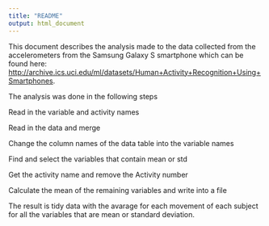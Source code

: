 ```yaml
---
title: "README"
output: html_document
---
```


This document describes the analysis made to the data collected from the accelerometers from the Samsung Galaxy S smartphone which can be found here: http://archive.ics.uci.edu/ml/datasets/Human+Activity+Recognition+Using+Smartphones.

The analysis was done in the following steps

Read in the variable and activity names

Read in the data and merge

Change the column names of the data table into the variable names
  
Find and select the variables that contain mean or std

Get the activity name and remove the Activity number

Calculate the mean of the remaining variables and write into a file

The result is tidy data with the avarage for each movement of each subject for all the variables that are mean or standard deviation.